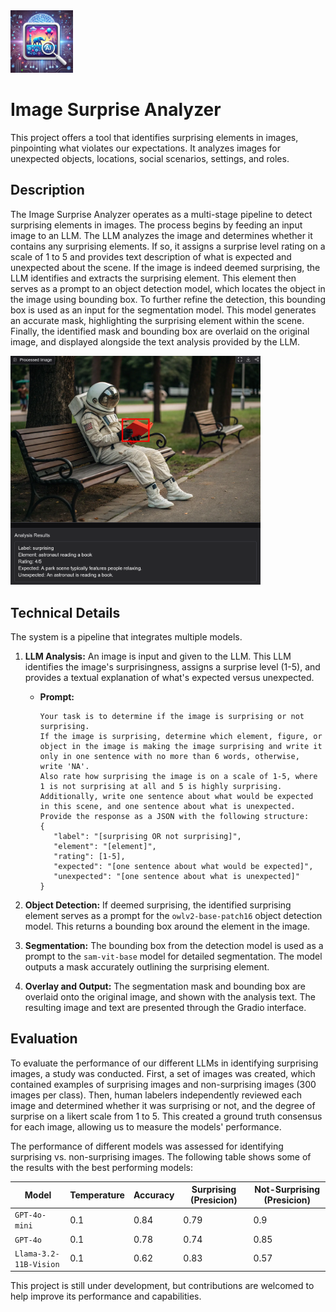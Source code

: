 <img src="appendix/icon.webp" width="100" alt="alt text">

# Image Surprise Analyzer

This project offers a tool that identifies surprising elements in images, pinpointing what violates our expectations. It analyzes images for unexpected objects, locations, social scenarios, settings, and roles.


## Description

The Image Surprise Analyzer operates as a multi-stage pipeline to detect surprising elements in images. The process begins by feeding an input image to an LLM. The LLM analyzes the image and determines whether it contains any surprising elements. If so, it assigns a surprise level rating on a scale of 1 to 5 and provides text description of what is expected and unexpected about the scene. If the image is indeed deemed surprising, the LLM identifies and extracts the surprising element. This element then serves as a prompt to an object detection model, which locates the object in the image using bounding box. To further refine the detection, this bounding box is used as an input for the segmentation model. This model generates an accurate mask, highlighting the surprising element within the scene. Finally, the identified mask and bounding box are overlaid on the original image, and displayed alongside the text analysis provided by the LLM. 

<img src="appendix/gradio_example.png" width="400" alt="alt text">

## Technical Details

The system is a pipeline that integrates multiple models.
1. **LLM Analysis:** An image is input and given to the LLM. This LLM identifies the image's surprisingness, assigns a surprise level (1-5), and provides a textual explanation of what's expected versus unexpected.

    *   **Prompt:**
        ```
        Your task is to determine if the image is surprising or not surprising.
        If the image is surprising, determine which element, figure, or object in the image is making the image surprising and write it only in one sentence with no more than 6 words, otherwise, write 'NA'.
        Also rate how surprising the image is on a scale of 1-5, where 1 is not surprising at all and 5 is highly surprising.
        Additionally, write one sentence about what would be expected in this scene, and one sentence about what is unexpected.
        Provide the response as a JSON with the following structure:
        {
           "label": "[surprising OR not surprising]",
           "element": "[element]",
           "rating": [1-5],
           "expected": "[one sentence about what would be expected]",
           "unexpected": "[one sentence about what is unexpected]"
        }
        ```
        
3. **Object Detection:** If deemed surprising, the identified surprising element serves as a prompt for the `owlv2-base-patch16` object detection model. This returns a bounding box around the element in the image.
4. **Segmentation:** The bounding box from the detection model is used as a prompt to the `sam-vit-base` model for detailed segmentation. The model outputs a mask accurately outlining the surprising element.
5. **Overlay and Output:** The segmentation mask and bounding box are overlaid onto the original image, and shown with the analysis text. The resulting image and text are presented through the Gradio interface.

        
## Evaluation

To evaluate the performance of our different LLMs in identifying surprising images, a study was conducted. First, a set of images was created, which contained examples of surprising images and non-surprising images (300 images per class). Then, human labelers independently reviewed each image and determined whether it was surprising or not, and the degree of surprise on a likert scale from 1 to 5. This created a ground truth consensus for each image, allowing us to measure the models' performance.

The performance of different models was assessed for identifying surprising vs. non-surprising images. The following table shows some of the results with the best performing models:

| Model                                                 | Temperature | Accuracy | Surprising (Presicion) | Not-Surprising (Presicion) |
|-------------------------------------------------------|----------|----------|------------|----------------|
| `GPT-4o-mini`                            | 0.1      | 0.84     | 0.79       | 0.9            |
| `GPT-4o`                                  | 0.1      | 0.78 | 0.74       | 0.85           |
| `Llama-3.2-11B-Vision`                           | 0.1      | 0.62     | 0.83       | 0.57           |

This project is still under development, but contributions are welcomed to help improve its performance and capabilities.
